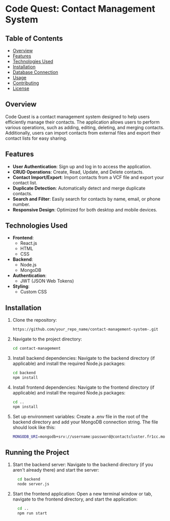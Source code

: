 # Code Quest: Contact Management System

## Table of Contents
- [Overview](#overview)
- [Features](#features)
- [Technologies Used](#technologies-used)
- [Installation](#installation)
- [Database Connection](#database-connection)
- [Usage](#usage)
- [Contributing](#contributing)
- [License](#license)

## Overview
Code Quest is a contact management system designed to help users efficiently manage their contacts. The application allows users to perform various operations, such as adding, editing, deleting, and merging contacts. Additionally, users can import contacts from external files and export their contact lists for easy sharing.

## Features
- **User Authentication**: Sign up and log in to access the application.
- **CRUD Operations**: Create, Read, Update, and Delete contacts.
- **Contact Import/Export**: Import contacts from a VCF file and export your contact list.
- **Duplicate Detection**: Automatically detect and merge duplicate contacts.
- **Search and Filter**: Easily search for contacts by name, email, or phone number.
- **Responsive Design**: Optimized for both desktop and mobile devices.

## Technologies Used
- **Frontend**: 
  - React.js
  - HTML
  - CSS
- **Backend**: 
  - Node.js
  - MongoDB
- **Authentication**: 
  - JWT (JSON Web Tokens)
- **Styling**: 
  - Custom CSS

## Installation
1. Clone the repository:
   ```bash
   https://github.com/your_repo_name/contact-management-system-.git

2. Navigate to the project directory:
   ```bash
   cd contact-management

 3. Install backend dependencies: Navigate to the backend directory (if applicable) and install the required Node.js packages:
    ```bash
    cd backend 
    npm install
    
 4. Install frontend dependencies: Navigate to the frontend directory (if applicable) and install the required Node.js packages:
    ```bash
    cd ..
    npm install
    
 5. Set up environment variables: Create a .env file in the root of the backend directory and add your MongoDB connection string. The file should look like this:
    ```bash
    MONGODB_URI=mongodb+srv://username:password@contactcluster.fr1cc.mongodb.net/?retryWrites=true&w=majority&appName=ContactCluster

## Running the Project
 1. Start the backend server: Navigate to the backend directory (if you aren't already there) and start the server:
    ```bash
      cd backend
      node server.js

2. Start the frontend application: Open a new terminal window or tab, navigate to the frontend directory, and start the application:
    ```bash
      cd ..
      npm run start
